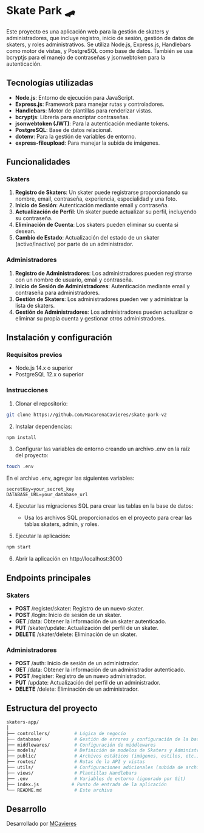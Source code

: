 # Skate Park 🛹

Este proyecto es una aplicación web para la gestión de skaters y administradores, que incluye registro, inicio de sesión, gestión de datos de skaters, y roles administrativos. Se utiliza Node.js, Express.js, Handlebars como motor de vistas, y PostgreSQL como base de datos. También se usa bcryptjs para el manejo de contraseñas y jsonwebtoken para la autenticación.


## Tecnologías utilizadas

- **Node.js**: Entorno de ejecución para JavaScript.
- **Express.js**: Framework para manejar rutas y controladores.
- **Handlebars**: Motor de plantillas para renderizar vistas.
- **bcryptjs**: Librería para encriptar contraseñas.
- **jsonwebtoken (JWT)**: Para la autenticación mediante tokens.
- **PostgreSQL**: Base de datos relacional.
- **dotenv**: Para la gestión de variables de entorno.
- **express-fileupload**: Para manejar la subida de imágenes.

## Funcionalidades

### Skaters
1. **Registro de Skaters**: Un skater puede registrarse proporcionando su nombre, email, contraseña, experiencia, especialidad y una foto.
2. **Inicio de Sesión**: Autenticación mediante email y contraseña.
3. **Actualización de Perfil**: Un skater puede actualizar su perfil, incluyendo su contraseña.
4. **Eliminación de Cuenta**: Los skaters pueden eliminar su cuenta si desean.
5. **Cambio de Estado**: Actualización del estado de un skater (activo/inactivo) por parte de un administrador.

### Administradores
1. **Registro de Administradores**: Los administradores pueden registrarse con un nombre de usuario, email y contraseña.
2. **Inicio de Sesión de Administradores**: Autenticación mediante email y contraseña para administradores.
3. **Gestión de Skaters**: Los administradores pueden ver y administrar la lista de skaters.
4. **Gestión de Administradores**: Los administradores pueden actualizar o eliminar su propia cuenta y gestionar otros administradores.

## Instalación y configuración

### Requisitos previos
- Node.js 14.x o superior
- PostgreSQL 12.x o superior

### Instrucciones

1. Clonar el repositorio:
```bash
git clone https://github.com/MacarenaCavieres/skate-park-v2
```

2. Instalar dependencias:
```bash
npm install
```
3. Configurar las variables de entorno creando un archivo .env en la raíz del proyecto:
```bash
touch .env
```
En el archivo .env, agregar las siguientes variables:

```env
secretKey=your_secret_key
DATABASE_URL=your_database_url
```

4. Ejecutar las migraciones SQL para crear las tablas en la base de datos:

    - Usa los archivos SQL proporcionados en el proyecto para crear las tablas skaters, admin, y roles.

5. Ejecutar la aplicación:

```bash
npm start
```

6. Abrir la aplicación en http://localhost:3000

## Endpoints principales

### Skaters
- **POST** /register/skater: Registro de un nuevo skater.
- **POST** /login: Inicio de sesión de un skater.
- **GET** /data: Obtener la información de un skater autenticado.
- **PUT** /skater/update: Actualización del perfil de un skater.
- **DELETE** /skater/delete: Eliminación de un skater.

### Administradores
- **POST** /auth: Inicio de sesión de un administrador.
- **GET** /data: Obtener la información de un administrador autenticado.
- **POST** /register: Registro de un nuevo administrador.
- **PUT** /update: Actualización del perfil de un administrador.
- **DELETE** /delete: Eliminación de un administrador.

## Estructura del proyecto

```bash
skaters-app/
│
├── controllers/         # Lógica de negocio
├── database/            # Gestión de errores y configuración de la base de datos
├── middlewares/         # Configuración de middlewares
├── models/              # Definición de modelos de Skaters y Administradores
├── public/              # Archivos estáticos (imágenes, estilos, etc.)
├── routes/              # Rutas de la API y vistas
├── utils/               # Configuraciones adicionales (subida de archivos, etc.)
├── views/               # Plantillas Handlebars
├── .env                 # Variables de entorno (ignorado por Git)
├── index.js            # Punto de entrada de la aplicación
└── README.md            # Este archivo
```

## Desarrollo

Desarrollado por [MCavieres](https://www.linkedin.com/in/macarena-cavieres-rubio/)